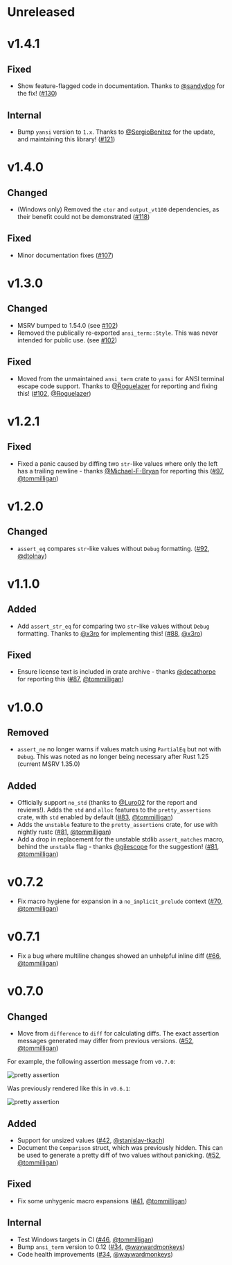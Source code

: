 # Unreleased

# v1.4.1

## Fixed

- Show feature-flagged code in documentation. Thanks to [@sandydoo](https://github.com/sandydoo) for the fix! ([#130](https://github.com/rust-pretty-assertions/rust-pretty-assertions/pull/130))

## Internal

- Bump `yansi` version to `1.x`. Thanks to [@SergioBenitez](https://github.com/SergioBenitez) for the update, and maintaining this library! ([#121](https://github.com/rust-pretty-assertions/rust-pretty-assertions/pull/121))

# v1.4.0

## Changed

- (Windows only) Removed the `ctor` and `output_vt100` dependencies, as their benefit could not be demonstrated ([#118](https://github.com/rust-pretty-assertions/rust-pretty-assertions/pull/118))

## Fixed

- Minor documentation fixes ([#107](https://github.com/rust-pretty-assertions/rust-pretty-assertions/pull/107))

# v1.3.0

## Changed

- MSRV bumped to 1.54.0 (see [#102](https://github.com/rust-pretty-assertions/rust-pretty-assertions/pull/102))
- Removed the publically re-exported `ansi_term::Style`. This was never intended for public use. (see [#102](https://github.com/rust-pretty-assertions/rust-pretty-assertions/pull/102))

## Fixed

- Moved from the unmaintained `ansi_term` crate to `yansi` for ANSI terminal escape code support. Thanks to [@Roguelazer](https://github.com/Roguelazer) for reporting and fixing this! ([#102](https://github.com/rust-pretty-assertions/rust-pretty-assertions/pull/102), [@Roguelazer](https://github.com/Roguelazer))

# v1.2.1

## Fixed

- Fixed a panic caused by diffing two `str`-like values where only the left has a trailing newline - thanks [@Michael-F-Bryan](https://github.com/Michael-F-Bryan) for reporting this ([#97](https://github.com/rust-pretty-assertions/rust-pretty-assertions/pull/97), [@tommilligan](https://github.com/tommilligan))

# v1.2.0

## Changed

- `assert_eq` compares `str`-like values without `Debug` formatting. ([#92](https://github.com/rust-pretty-assertions/rust-pretty-assertions/pull/92), [@dtolnay](https://github.com/dtolnay))

# v1.1.0

## Added

- Add `assert_str_eq` for comparing two `str`-like values without `Debug` formatting. Thanks to [@x3ro](https://github.com/x3ro) for implementing this! ([#88](https://github.com/rust-pretty-assertions/rust-pretty-assertions/pull/88), [@x3ro](https://github.com/x3ro))

## Fixed

- Ensure license text is included in crate archive - thanks [@decathorpe](https://github.com/decathorpe) for reporting this ([#87](https://github.com/rust-pretty-assertions/rust-pretty-assertions/pull/87), [@tommilligan](https://github.com/tommilligan))

# v1.0.0

## Removed

- `assert_ne` no longer warns if values match using `PartialEq` but not with `Debug`. This was noted as no longer being necessary after Rust 1.25 (current MSRV 1.35.0)

## Added

- Officially support `no_std` (thanks to [@Luro02](https://github.com/Luro02) for the report and reviews!). Adds the `std` and `alloc` features to the `pretty_assertions` crate, with `std` enabled by default ([#83](https://github.com/rust-pretty-assertions/rust-pretty-assertions/pull/83), [@tommilligan](https://github.com/tommilligan))
- Adds the `unstable` feature to the `pretty_assertions` crate, for use with nightly rustc ([#81](https://github.com/rust-pretty-assertions/rust-pretty-assertions/pull/81), [@tommilligan](https://github.com/tommilligan))
- Add a drop in replacement for the unstable stdlib `assert_matches` macro, behind the `unstable` flag - thanks [@gilescope](https://github.com/gilescope) for the suggestion! ([#81](https://github.com/rust-pretty-assertions/rust-pretty-assertions/issues/81), [@tommilligan](https://github.com/tommilligan))

# v0.7.2

- Fix macro hygiene for expansion in a `no_implicit_prelude` context ([#70](https://github.com/rust-pretty-assertions/rust-pretty-assertions/issues/70), [@tommilligan](https://github.com/tommilligan))

# v0.7.1

- Fix a bug where multiline changes showed an unhelpful inline diff ([#66](https://github.com/rust-pretty-assertions/rust-pretty-assertions/issues/66), [@tommilligan](https://github.com/tommilligan))

# v0.7.0

## Changed

- Move from `difference` to `diff` for calculating diffs. The exact assertion messages generated may differ from previous versions. ([#52](https://github.com/rust-pretty-assertions/rust-pretty-assertions/issues/52), [@tommilligan](https://github.com/tommilligan))

For example, the following assertion message from `v0.7.0`:

![pretty assertion](https://raw.githubusercontent.com/rust-pretty-assertions/rust-pretty-assertions/2d2357ff56d22c51a86b2f1cfe6efcee9f5a8081/examples/pretty_assertion.png)

Was previously rendered like this in `v0.6.1`:

![pretty assertion](https://raw.githubusercontent.com/rust-pretty-assertions/rust-pretty-assertions/2d2357ff56d22c51a86b2f1cfe6efcee9f5a8081/examples/pretty_assertion_v0_6_1.png)

## Added

- Support for unsized values ([#42](https://github.com/rust-pretty-assertions/rust-pretty-assertions/issues/42), [@stanislav-tkach](https://github.com/stanislav-tkach))
- Document the `Comparison` struct, which was previously hidden. This can be used to generate a pretty diff of two values without panicking. ([#52](https://github.com/rust-pretty-assertions/rust-pretty-assertions/issues/52), [@tommilligan](https://github.com/tommilligan))

## Fixed

- Fix some unhygenic macro expansions ([#41](https://github.com/rust-pretty-assertions/rust-pretty-assertions/issues/41), [@tommilligan](https://github.com/tommilligan))

## Internal

- Test Windows targets in CI ([#46](https://github.com/rust-pretty-assertions/rust-pretty-assertions/issues/46), [@tommilligan](https://github.com/tommilligan))
- Bump `ansi_term` version to 0.12 ([#34](https://github.com/rust-pretty-assertions/rust-pretty-assertions/issues/34), [@waywardmonkeys](https://github.com/waywardmonkeys))
- Code health improvements ([#34](https://github.com/rust-pretty-assertions/rust-pretty-assertions/issues/34), [@waywardmonkeys](https://github.com/waywardmonkeys))
